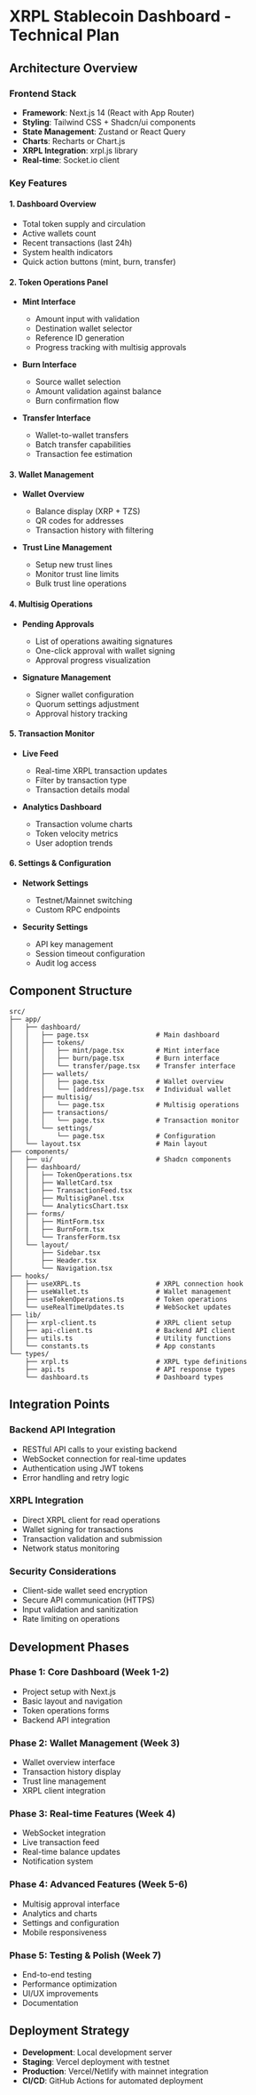 # XRPL Stablecoin Dashboard - Technical Plan

## Architecture Overview

### Frontend Stack
- **Framework**: Next.js 14 (React with App Router)
- **Styling**: Tailwind CSS + Shadcn/ui components
- **State Management**: Zustand or React Query
- **Charts**: Recharts or Chart.js
- **XRPL Integration**: xrpl.js library
- **Real-time**: Socket.io client

### Key Features

#### 1. Dashboard Overview
- Total token supply and circulation
- Active wallets count
- Recent transactions (last 24h)
- System health indicators
- Quick action buttons (mint, burn, transfer)

#### 2. Token Operations Panel
- **Mint Interface**
  - Amount input with validation
  - Destination wallet selector
  - Reference ID generation
  - Progress tracking with multisig approvals
  
- **Burn Interface**
  - Source wallet selection
  - Amount validation against balance
  - Burn confirmation flow
  
- **Transfer Interface**
  - Wallet-to-wallet transfers
  - Batch transfer capabilities
  - Transaction fee estimation

#### 3. Wallet Management
- **Wallet Overview**
  - Balance display (XRP + TZS)
  - QR codes for addresses
  - Transaction history with filtering
  
- **Trust Line Management**
  - Setup new trust lines
  - Monitor trust line limits
  - Bulk trust line operations

#### 4. Multisig Operations
- **Pending Approvals**
  - List of operations awaiting signatures
  - One-click approval with wallet signing
  - Approval progress visualization
  
- **Signature Management**
  - Signer wallet configuration
  - Quorum settings adjustment
  - Approval history tracking

#### 5. Transaction Monitor
- **Live Feed**
  - Real-time XRPL transaction updates
  - Filter by transaction type
  - Transaction details modal
  
- **Analytics Dashboard**
  - Transaction volume charts
  - Token velocity metrics
  - User adoption trends

#### 6. Settings & Configuration
- **Network Settings**
  - Testnet/Mainnet switching
  - Custom RPC endpoints
  
- **Security Settings**
  - API key management
  - Session timeout configuration
  - Audit log access

## Component Structure

```
src/
├── app/
│   ├── dashboard/
│   │   ├── page.tsx                 # Main dashboard
│   │   ├── tokens/
│   │   │   ├── mint/page.tsx        # Mint interface
│   │   │   ├── burn/page.tsx        # Burn interface
│   │   │   └── transfer/page.tsx    # Transfer interface
│   │   ├── wallets/
│   │   │   ├── page.tsx             # Wallet overview
│   │   │   └── [address]/page.tsx   # Individual wallet
│   │   ├── multisig/
│   │   │   └── page.tsx             # Multisig operations
│   │   ├── transactions/
│   │   │   └── page.tsx             # Transaction monitor
│   │   └── settings/
│   │       └── page.tsx             # Configuration
│   └── layout.tsx                   # Main layout
├── components/
│   ├── ui/                          # Shadcn components
│   ├── dashboard/
│   │   ├── TokenOperations.tsx
│   │   ├── WalletCard.tsx
│   │   ├── TransactionFeed.tsx
│   │   ├── MultisigPanel.tsx
│   │   └── AnalyticsChart.tsx
│   ├── forms/
│   │   ├── MintForm.tsx
│   │   ├── BurnForm.tsx
│   │   └── TransferForm.tsx
│   └── layout/
│       ├── Sidebar.tsx
│       ├── Header.tsx
│       └── Navigation.tsx
├── hooks/
│   ├── useXRPL.ts                   # XRPL connection hook
│   ├── useWallet.ts                 # Wallet management
│   ├── useTokenOperations.ts        # Token operations
│   └── useRealTimeUpdates.ts        # WebSocket updates
├── lib/
│   ├── xrpl-client.ts               # XRPL client setup
│   ├── api-client.ts                # Backend API client
│   ├── utils.ts                     # Utility functions
│   └── constants.ts                 # App constants
└── types/
    ├── xrpl.ts                      # XRPL type definitions
    ├── api.ts                       # API response types
    └── dashboard.ts                 # Dashboard types
```

## Integration Points

### Backend API Integration
- RESTful API calls to your existing backend
- WebSocket connection for real-time updates
- Authentication using JWT tokens
- Error handling and retry logic

### XRPL Integration
- Direct XRPL client for read operations
- Wallet signing for transactions
- Transaction validation and submission
- Network status monitoring

### Security Considerations
- Client-side wallet seed encryption
- Secure API communication (HTTPS)
- Input validation and sanitization
- Rate limiting on operations

## Development Phases

### Phase 1: Core Dashboard (Week 1-2)
- Project setup with Next.js
- Basic layout and navigation
- Token operations forms
- Backend API integration

### Phase 2: Wallet Management (Week 3)
- Wallet overview interface
- Transaction history display
- Trust line management
- XRPL client integration

### Phase 3: Real-time Features (Week 4)
- WebSocket integration
- Live transaction feed
- Real-time balance updates
- Notification system

### Phase 4: Advanced Features (Week 5-6)
- Multisig approval interface
- Analytics and charts
- Settings and configuration
- Mobile responsiveness

### Phase 5: Testing & Polish (Week 7)
- End-to-end testing
- Performance optimization
- UI/UX improvements
- Documentation

## Deployment Strategy
- **Development**: Local development server
- **Staging**: Vercel deployment with testnet
- **Production**: Vercel/Netlify with mainnet integration
- **CI/CD**: GitHub Actions for automated deployment
